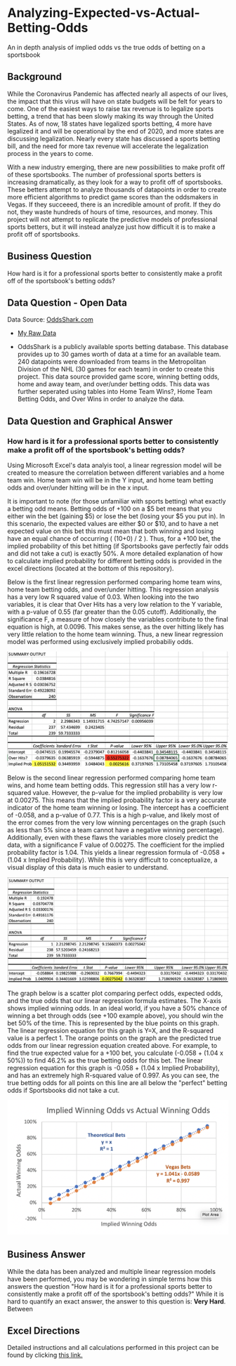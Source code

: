 # Analyzing-Expected-vs-Actual-Betting-Odds
An in depth analysis of implied odds vs the true odds of betting on a sportsbook

## Background
While the Coronavirus Pandemic has affected nearly all aspects of our lives, the impact that this virus will have on state budgets will be felt for years to come.  One of the easiest ways to raise tax revenue is to legalize sports betting, a trend that has been slowly making its way through the United States.  As of now, 18 states have legalized sports betting, 4 more have legalized it and will be operational by the end of 2020, and more states are discussing legalization.  Nearly every state has discussed a sports betting bill, and the need for more tax revenue will accelerate the legalization process in the years to come.

With a new industry emerging, there are new possibilities to make profit off of these sportsbooks.  The number of professional sports betters is increasing dramatically, as they look for a way to profit off of sportsbooks.  These betters attempt to analyze thousands of datapoints in order to create more efficient algorithms to predict game scores than the oddsmakers in Vegas.  If they succeeed, there is an incredible amount of profit.  If they do not, they waste hundreds of hours of time, resources, and money.  This project will not attempt to replicate the predictive models of professional sports betters, but it will instead analyze just how difficult it is to make a profit off of sportsbooks.

## Business Question
How hard is it for a professional sports better to consistently make a profit off of the sportsbook's betting odds?


## Data Question - Open Data
Data Source: [OddsShark.com](https://www.oddsshark.com/nhl/database)
- [My Raw Data](https://github.com/AdamShmanske/Analyzing-Expected-vs-Actual-Betting-Odds/blob/master/NHL%20Sports%20Betting%20Analysis%20and%20Excel%20Instructions.xlsx)

- OddsShark is a publicly available sports betting database.  This database provides up to 30 games worth of data at a time for an available team.  240 datapoints were downloaded from teams in the Metropolitan Division of the NHL (30 games for each team) in order to create this project.  This data source provided game score, winning betting odds, home and away team, and over/under betting odds.  This data was further seperated using tables into Home Team Wins?, Home Team Betting Odds, and Over Wins in order to analyze the data.



## Data Question and Graphical Answer
### How hard is it for a professional sports better to consistently make a profit off of the sportsbook's betting odds?

Using Microsoft Excel's data analyis tool, a linear regression model will be created to measure the correlation between different variables and a home team win.  Home team win will be in the Y input, and home team betting odds and over/under hitting will be in the x input.

It is important to note (for those unfamiliar with sports betting) what exactly a betting odd means.  Betting odds of +100 on a $5 bet means that you either win the bet (gaining $5) or lose the bet (losing your $5 you put in).  In this scenario, the expected values are either $0 or $10, and to have a net expected value on this bet this must mean that both winning and losing have an equal chance of occurring ( (10+0) / 2 ).  Thus, for a +100 bet, the implied probability of this bet hitting (if Sportsbooks gave perfectly fair odds and did not take a cut) is exactly 50%.  A more detailed explanation of how to calculate implied probability for different betting odds is provided in the excel directions (located at the bottom of this repository).

Below is the first linear regression performed comparing home team wins, home team betting odds, and over/under hitting.  This regression analysis has a very low R squared value of 0.03.  When looking into the two variables, it is clear that Over Hits has a very low relation to the Y variable, with a p-value of 0.55 (far greater than the 0.05 cutoff).  Additionally, the significance F, a measure of how closely the variables contribute to the final equation is high, at 0.0096.  This makes sense, as the over hitting likely has very little relation to the home team winning.  Thus, a new linear regression model was performed using exclusively implied probabiliy odds.

![alt text](https://github.com/AdamShmanske/Analyzing-Expected-vs-Actual-Betting-Odds/blob/master/Regression%201.png)

Below is the second linear regression performed comparing home team wins, and home team betting odds.  This regression still has a very low r-squared value.  However, the p-value for the implied probability is very low at 0.00275.  This means that the implied probability factor is a very accurate indicator of the home team winning or losing.  The intercept has a coefficient of -0.058, and a p-value of 0.77.  This is a high p-value, and likely most of the error comes from the very low winning percentages on the graph (such as less than 5% since a team cannot have a negative winning percentage). Additionally, even with these flaws the variables more closely predict the data, with a significance F value of 0.00275.  The coefficient for the implied probability factor is 1.04.  This yields a linear regression formula of -0.058 + (1.04 x Implied Probability).  While this is very difficult to conceptualize, a visual display of this data is much easier to understand.

![alt text](https://github.com/AdamShmanske/Analyzing-Expected-vs-Actual-Betting-Odds/blob/master/Regression%202.png)

The graph below is a scatter plot comparing perfect odds, expected odds, and the true odds that our linear regression formula estimates. The X-axis shows implied winning odds.  In an ideal world, if you have a 50% chance of winning a bet through odds (see +100 example above), you should win the bet 50% of the time.  This is represented by the blue points on this graph.  The linear regression equation for this graph is Y=X, and the R-squared value is a perfect 1.  The orange points on the graph are the predicted true odds from our linear regression equation created above.  For example, to find the true expected value for a +100 bet, you calculate (-0.058 + (1.04 x 50%)) to find 46.2% as the true betting odds for this bet.  The linear regression equation for this graph is -0.058 + (1.04 x Implied Probability), and has an extremely high R-squared value of 0.997.  As you can see, the true betting odds for all points on this line are all below the "perfect" betting odds if Sportsbooks did not take a cut.

![alt text](https://github.com/AdamShmanske/Analyzing-Expected-vs-Actual-Betting-Odds/blob/master/IP%20vs%20Actual%20Odds%20Graph.png)

## Business Answer
While the data has been analyzed and multiple linear regression models have been performed, you may be wondering in simple terms how this answers the question "How hard is it for a professional sports better to consistently make a profit off of the sportsbook's betting odds?"  While it is hard to quantify an exact answer, the answer to this question is: **Very Hard**.  Between 


## Excel Directions
Detailed instructions and all calculations performed in this project can be found by clicking [this link.](https://github.com/AdamShmanske/Analyzing-Expected-vs-Actual-Betting-Odds/blob/master/NHL%20Sports%20Betting%20Analysis%20and%20Excel%20Instructions.xlsx)
